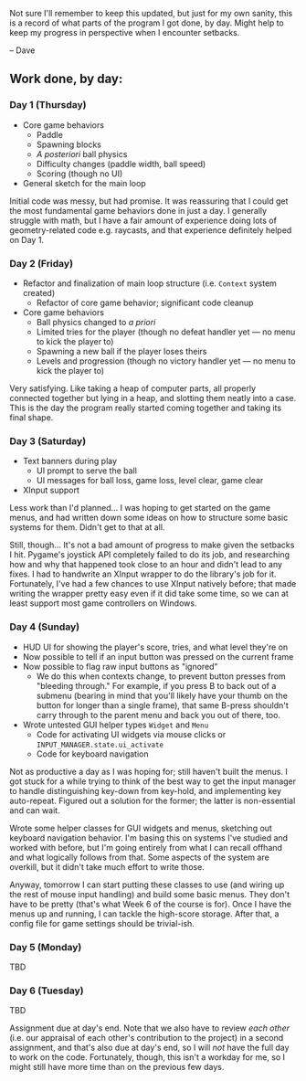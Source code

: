 
Not sure I'll remember to keep this updated, but just for my own sanity, this is a record of what parts of the program I got done, by day. Might help to keep my progress in perspective when I encounter setbacks.

&ndash; Dave

## Work done, by day:

### Day 1 (Thursday)
 - Core game behaviors
    - Paddle
    - Spawning blocks
    - *A posteriori* ball physics
    - Difficulty changes (paddle width, ball speed)
    - Scoring (though no UI)
 - General sketch for the main loop

Initial code was messy, but had promise. It was reassuring that I could get the most fundamental game behaviors done in just a day. I generally struggle with math, but I have a fair amount of experience doing lots of geometry-related code e.g. raycasts, and that experience definitely helped on Day 1.

### Day 2 (Friday)
 - Refactor and finalization of main loop structure (i.e. `Context` system created)
    - Refactor of core game behavior; significant code cleanup
 - Core game behaviors
    - Ball physics changed to *a priori*
    - Limited tries for the player (though no defeat handler yet &mdash; no menu to kick the player to)
    - Spawning a new ball if the player loses theirs
    - Levels and progression (though no victory handler yet &mdash; no menu to kick the player to)

Very satisfying. Like taking a heap of computer parts, all properly connected together but lying in a heap, and slotting them neatly into a case. This is the day the program really started coming together and taking its final shape.

### Day 3 (Saturday)
 - Text banners during play
    - UI prompt to serve the ball
    - UI messages for ball loss, game loss, level clear, game clear
 - XInput support

Less work than I'd planned... I was hoping to get started on the game menus, and had written down some ideas on how to structure some basic systems for them. Didn't get to that at all.

Still, though... It's not a bad amount of progress to make given the setbacks I hit. Pygame's joystick API completely failed to do its job, and researching how and why that happened took close to an hour and didn't lead to any fixes. I had to handwrite an XInput wrapper to do the library's job for it. Fortunately, I've had a few chances to use XInput natively before; that made writing the wrapper pretty easy even if it did take some time, so we can at least support most game controllers on Windows.

### Day 4 (Sunday)
 - HUD UI for showing the player's score, tries, and what level they're on
 - Now possible to tell if an input button was pressed on the current frame
 - Now possible to flag raw input buttons as "ignored"
    - We do this when contexts change, to prevent button presses from "bleeding through." For example, if you press B to back out of a submenu (bearing in mind that you'll likely have your thumb on the button for longer than a single frame), that same B-press shouldn't carry through to the parent menu and back you out of there, too. 
 - Wrote untested GUI helper types `Widget` and `Menu`
    - Code for activating UI widgets via mouse clicks or `INPUT_MANAGER.state.ui_activate` 
    - Code for keyboard navigation

Not as productive a day as I was hoping for; still haven't built the menus. I got stuck for a while trying to think of the best way to get the input manager to handle distinguishing key-down from key-hold, and implementing key auto-repeat. Figured out a solution for the former; the latter is non-essential and can wait.

Wrote some helper classes for GUI widgets and menus, sketching out keyboard navigation behavior. I'm basing this on systems I've studied and worked with before, but I'm going entirely from what I can recall offhand and what logically follows from that. Some aspects of the system are overkill, but it didn't take much effort to write those.

Anyway, tomorrow I can start putting these classes to use (and wiring up the rest of mouse input handling) and build some basic menus. They don't have to be pretty (that's what Week 6 of the course is for). Once I have the menus up and running, I can tackle the high-score storage. After that, a config file for game settings should be trivial-ish.

### Day 5 (Monday) 
TBD

### Day 6 (Tuesday)
TBD

Assignment due at day's end. Note that we also have to review *each other* (i.e. our appraisal of each other's contribution to the project) in a second assignment, and that's also due at day's end, so I will *not* have the full day to work on the code. Fortunately, though, this isn't a workday for me, so I might still have more time than on the previous few days.